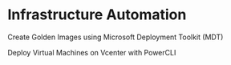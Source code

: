 # Infrastructure Automation

Create Golden Images using Microsoft Deployment Toolkit (MDT)

Deploy Virtual Machines on Vcenter with PowerCLI

